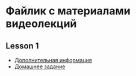 # Файлик с материалами видеолекций

## Lesson 1

* [Дополнительная информация](Lesson1/more.md)
* [Домашнее задание](Lesson1/homework.md)
